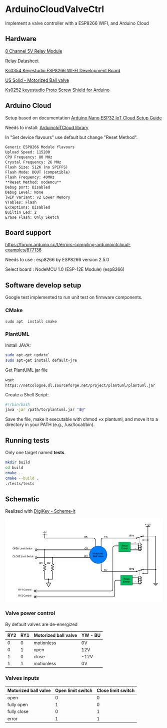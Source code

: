 # ArduinoCloudValveCtrl

Implement a valve controller with a ESP8266 WIFI, and Arduino Cloud

## Hardware 

[8 Channel 5V Relay Module](http://wiki.sunfounder.cc/index.php?title=8_Channel_5V_Relay_Module)

[Relay Datasheet](https://www.circuitbasics.com/wp-content/uploads/2015/11/SRD-05VDC-SL-C-Datasheet.pdf)

[Ks0354 Keyestudio ESP8266 WI-FI Development Board](https://wiki.keyestudio.com/Ks0354_Keyestudio_ESP8266_WI-FI_Development_Board)

[US Solid - Motorized Ball valve](https://ussolid.com/content/JFMSV/JFMSV-User-manual.pdf)

[Ks0252 keyestudio Proto Screw Shield for Arduino](https://wiki.keyestudio.com/Ks0252_keyestudio_Proto_Screw_Shield_for_Arduino)

## Arduino Cloud

Setup based on documentation [Arduino Nano ESP32 IoT Cloud Setup Guide](https://docs.arduino.cc/tutorials/nano-esp32/cloud-setup)

Needs to install: [ArduinoIoTCloud library](https://www.arduino.cc/reference/en/libraries/arduinoiotcloud/)

In "Set device flavours" use default but change "Reset Method".

```text
Generic ESP8266 Module flavours
Upload Speed: 115200
CPU Frequency: 80 MHz
Crystal Frequency: 26 MHz
Flash Size: 512K (no SPIFFS)
Flash Mode: DOUT (compatible)
Flash Frequency: 40MHz
**Reset Method: nodemcu**
Debug port: Disabled
Debug Level: None
lwIP Variant: v2 Lower Memory
VTables: Flash
Exceptions: Disabled
Builtin Led: 2
Erase Flash: Only Sketch
```

## Board support

https://forum.arduino.cc/t/errors-compiling-arduinoiotcloud-examples/877136

Needs to use : esp8266 by ESP8266 version 2.5.0

Select board : NodeMCU 1.0 (ESP-12E Module) (esp8266)

## Software develop setup

Google test implemented to run unit test on firmware components.

### CMake

`sudo apt  install cmake`

### PlantUML

Install JAVA:

```bash
sudo apt-get update`
sudo apt-get install default-jre
```

Get PlantUML jar file 

`wget https://netcologne.dl.sourceforge.net/project/plantuml/plantuml.jar`

Create a Shell Script:

```bash
#!/bin/bash
java -jar /path/to/plantuml.jar "$@"
```

Save the file, make it executable with chmod +x plantuml, and move it to a directory in your PATH (e.g., /usr/local/bin).

## Running tests

Only one target named **tests**.

```bash
mkdir build
cd build
cmake ..
cmake --build . 
./tests/tests
```

## Schematic

Realized with [DigiKey - Scheme-it](https://www.digikey.com/en/schemeit/project)

![Valve power control](docs/valve-circuit.png)

### Valve power control

By default valves are de-energized

| RY2 | RY1 | Motorized ball valve | YW - BU |
| --- | --- |  ---                 | ---     |
| 0   | 0   | motionless           |  0V     |
| 0   | 1   | open                 |  12V    |
| 1   | 0   | close                | -12V    |
| 1   | 1   | motionless           |  0V     |

### Valves inputs

| Motorized ball valve | Open limit switch | Close limit switch |
| ---                  | ---               | ---                |
| open                 | 0                 | 0                  |
| fully open           | 1                 | 0                  |
| fully close          | 0                 | 1                  |
| error                | 1                 | 1                  |

